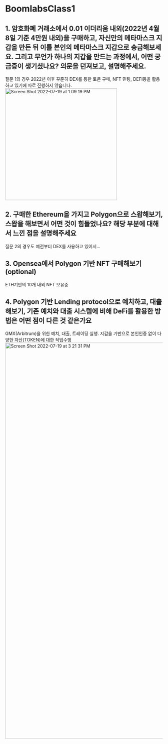 # BoomlabsClass1

## 1. 암호화폐 거래소에서 0.01 이더리움 내외(2022년 4월 8일 기준 4만원 내외)을 구매하고, 자신만의 메타마스크 지갑을 만든 뒤 이를 본인의 메타마스크 지갑으로 송금해보세요. 그리고 무언가 하나의 지갑을 만드는 과정에서, 어떤 궁금증이 생기셨나요? 의문을 던져보고, 설명해주세요.
질문 1의 경우 2022년 이후 꾸준히 DEX를 통한 토큰 구매, NFT 민팅, DEFI등을 활용하고 있기에 따로 진행하지 않습니다.
<img width="357" alt="Screen Shot 2022-07-19 at 1 09 19 PM" src="https://user-images.githubusercontent.com/107114100/179662714-62ded81e-159a-43f7-b195-a03cff8378ea.png">

## 2. 구매한 Ethereum을 가지고 Polygon으로 스왑해보기, 스왑을 해보면서 어떤 것이 힘들었나요? 해당 부분에 대해서 느낀 점을 설명해주세요
질문 2의 경우도 예전부터 DEX를 사용하고 있어서...

## 3. Opensea에서 Polygon 기반 NFT 구매해보기 (optional)
ETH기반의 10개 내외 NFT 보유중

## 4. Polygon 기반 Lending protocol으로 예치하고, 대출해보기, 기존 예치와 대출 시스템에 비해 DeFi를 활용한 방법은 어떤 점이 다른 것 같은가요
GMX(Arbitrum)을 위한 예치, 대출, 트레이딩 실행. 지갑을 기반으로 본인인증 없이 다양한 자산(TOKEN)에 대한 작업수행
<img width="1264" alt="Screen Shot 2022-07-19 at 3 21 31 PM" src="https://user-images.githubusercontent.com/107114100/179679780-1ec93564-e451-400c-b686-00c6fdfb164b.png">
